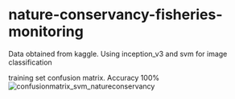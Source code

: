 # nature-conservancy-fisheries-monitoring
Data obtained from kaggle. Using inception_v3 and svm for image classification

training set confusion matrix. Accuracy 100% 
![confusionmatrix_svm_natureconservancy](https://user-images.githubusercontent.com/26388650/29047526-e1507f5a-7b80-11e7-8c72-b0eeef0619cb.png)

